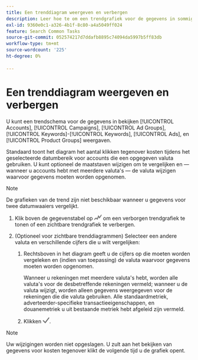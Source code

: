 ```yaml
---
title: Een trenddiagram weergeven en verbergen
description: Leer hoe te om een trendgrafiek voor de gegevens in sommige meningen van het campagnebeheer te bekijken en te verbergen.
exl-id: 9360e0c1-a326-4b1f-8c80-a4a5049ff024
feature: Search Common Tasks
source-git-commit: 052574217d7ddafb8895c74094da5997b5ff83db
workflow-type: tm+mt
source-wordcount: '225'
ht-degree: 0%

---
```


# Een trenddiagram weergeven en verbergen

U kunt een trendschema voor de gegevens in bekijken [!UICONTROL Accounts], [!UICONTROL Campaigns], [!UICONTROL Ad Groups], [!UICONTROL Keywords]-[!UICONTROL Keywords], [!UICONTROL Ads], en [!UICONTROL Product Groups] weergaven.

Standaard toont het diagram het aantal klikken tegenover kosten tijdens het geselecteerde datumbereik voor accounts die een opgegeven valuta gebruiken. U kunt optioneel de maatstaven wijzigen om te vergelijken en — wanneer u accounts hebt met meerdere valuta&#39;s — de valuta wijzigen waarvoor gegevens moeten worden opgenomen.

>[!NOTE]
>
>De grafieken van de trend zijn niet beschikbaar wanneer u gegevens voor twee datumwaaiers vergelijkt.

1. Klik boven de gegevenstabel op ![Grafieken](/help/search-social-commerce/assets/trend-chart.png "Grafieken") om een verborgen trendgrafiek te tonen of een zichtbare trendgrafiek te verbergen.

1. (Optioneel voor zichtbare trenddiagrammen) Selecteer een andere valuta en verschillende cijfers die u wilt vergelijken:

   1. Rechtsboven in het diagram geeft u de cijfers op die moeten worden vergeleken en (indien van toepassing) de valuta waarvoor gegevens moeten worden opgenomen.

      Wanneer u rekeningen met meerdere valuta&#39;s hebt, worden alle valuta&#39;s voor de desbetreffende rekeningen vermeld; wanneer u de valuta wijzigt, worden alleen gegevens weergegeven voor de rekeningen die die valuta gebruiken. Alle standaardmetriek, adverteerder-specifieke transactieeigenschappen, en douanemetriek u uit bestaande metriek hebt afgeleid zijn vermeld.

   1. Klikken ![Opslaan](/help/search-social-commerce/assets/save-checkmark.png "Opslaan").

>[!NOTE]
>
>Uw wijzigingen worden niet opgeslagen. U zult aan het bekijken van gegevens voor kosten tegenover klikt de volgende tijd u de grafiek opent.
